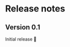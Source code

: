 # Release notes

<!-- TODO Update version after release -->

## Version 0.1

Initial release 🎉

<!-- Link to release blog post -->
